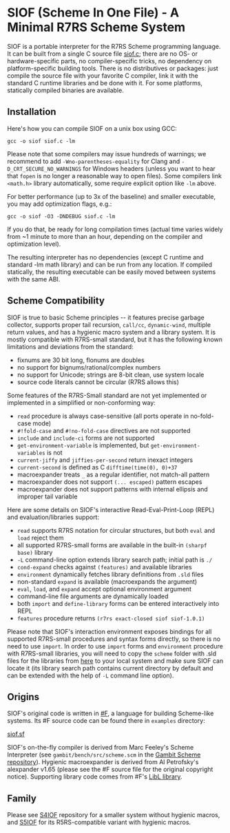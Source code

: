 # SIOF (Scheme In One File) - A Minimal R7RS Scheme System
                         
SIOF is a portable interpreter for the R7RS Scheme programming language. 
It can be built from a single C source file [siof.c](https://raw.githubusercontent.com/false-schemers/siof/master/siof.c); 
there are no OS- or hardware-specific parts, no compiler-specific tricks, no dependency on platform-specific building tools. There is no distributives or packages: just compile the source file with your favorite C compiler, link it with the standard C runtime libraries and be done with it. For some platforms, statically compiled binaries are available.

## Installation

Here's how you can compile SIOF on a unix box using GCC:

```
gcc -o siof siof.c -lm
```

Please note that some compilers may issue hundreds of warnings; we recommend to add `-Wno-parentheses-equality` for
Clang and `-D_CRT_SECURE_NO_WARNINGS` for Windows headers (unless you want to hear that `fopen`
is no longer a reasonable way to open files). Some compilers link `<math.h>` library automatically, some require explicit 
option like `-lm` above. 

For better performance (up to 3x of the baseline) and smaller executable, you may add optimization flags, e.g.:  

```
gcc -o siof -O3 -DNDEBUG siof.c -lm
```

If you do that, be ready for long compilation times (actual time varies widely from ~1 minute to more than an hour, depending on the compiler and optimization level). 

The resulting interpreter has no dependencies (except C runtime and standard -lm math library) and can be run from any location.
If compiled statically, the resulting executable can be easily moved between systems with the same ABI.


## Scheme Compatibility

SIOF is true to basic Scheme principles -- it features precise garbage collector, supports proper tail recursion, `call/cc`, `dynamic-wind`, multiple return values, and has a hygienic macro system and a library system. It is mostly compatible with R7RS-small standard, but it has the following known limitations and deviations from the standard:

  *  fixnums are 30 bit long, flonums are doubles
  *  no support for bignums/rational/complex numbers
  *  no support for Unicode; strings are 8-bit clean, use system locale
  *  source code literals cannot be circular (R7RS allows this)
  
Some features of the R7RS-Small standard are not yet implemented or implemented in a simplified or non-conforming way:

  *  `read` procedure is always case-sensitive (all ports operate in no-fold-case mode)
  *  `#!fold-case` and `#!no-fold-case` directives are not supported
  *  `include` and `include-ci` forms are not supported
  *  `get-environment-variable` is implemented, but `get-environment-variables` is not
  *  `current-jiffy` and `jiffies-per-second` return inexact integers
  *  `current-second` is defined as C `difftime(time(0), 0)+37`
  *  macroexpander treats `_` as a regular identifier, not match-all pattern
  *  macroexpander does not support `(... escaped)` pattern escapes
  *  macroexpander does not support patterns with internal ellipsis and improper tail variable

Here are some details on SIOF's interactive Read-Eval-Print-Loop (REPL) and evaluation/libraries support:

  *  `read` supports R7RS notation for circular structures, but both `eval` and `load` reject them
  *  all supported R7RS-small forms are available in the built-in `(sharpf base)` library
  *  `-L` command-line option extends library search path; initial path is `./`
  *  `cond-expand` checks against `(features)` and available libraries
  *  `environment` dynamically fetches library definitions from `.sld` files
  *  non-standard `expand` is available (macroexpands the argument)
  *  `eval`, `load`, and `expand` accept optional environment argument
  *  command-line file arguments are dynamically loaded 
  *  both `import` and `define-library` forms can be entered interactively into REPL
  *  `features` procedure returns `(r7rs exact-closed siof siof-1.0.1)`
  
Please note that SIOF's interaction environment exposes bindings for all supported R7RS-small procedures and syntax forms directly, so there is no need to use `import`. In order to use `import` forms and `environment` procedure with R7RS-small libraries, you will need to copy the `scheme` folder with .sld files for the libraries from [here](https://github.com/false-schemers/sharpF/tree/master/int/scheme) to your local system and make sure SIOF can locate it (its library search path contains current directory by default and can be extended with the help of `-L` command line option).


## Origins

SIOF's original code is written in [#F](https://github.com/false-schemers/sharpF), a language for building Scheme-like
systems. Its #F source code can be found there in `examples` directory:

[siof.sf](https://raw.githubusercontent.com/false-schemers/sharpF/master/examples/siof.sf)

SIOF's on-the-fly compiler is derived from Marc Feeley's Scheme Interpreter (see `gambit/bench/src/scheme.scm` in the [Gambit Scheme repository](https://github.com/gambit/gambit)). Hygienic macroexpander is derived from Al Petrofsky's alexpander v1.65 (please see the #F source file for the original copyright notice). Supporting library code comes from #F's [LibL library](https://raw.githubusercontent.com/false-schemers/sharpF/master/lib/libl.sf).


## Family

Please see [S4IOF](https://github.com/false-schemers/s4iof) repository for a smaller system without hygienic macros, and [S5IOF](https://github.com/false-schemers/s5iof) for its R5RS-compatible variant with hygienic macros.


